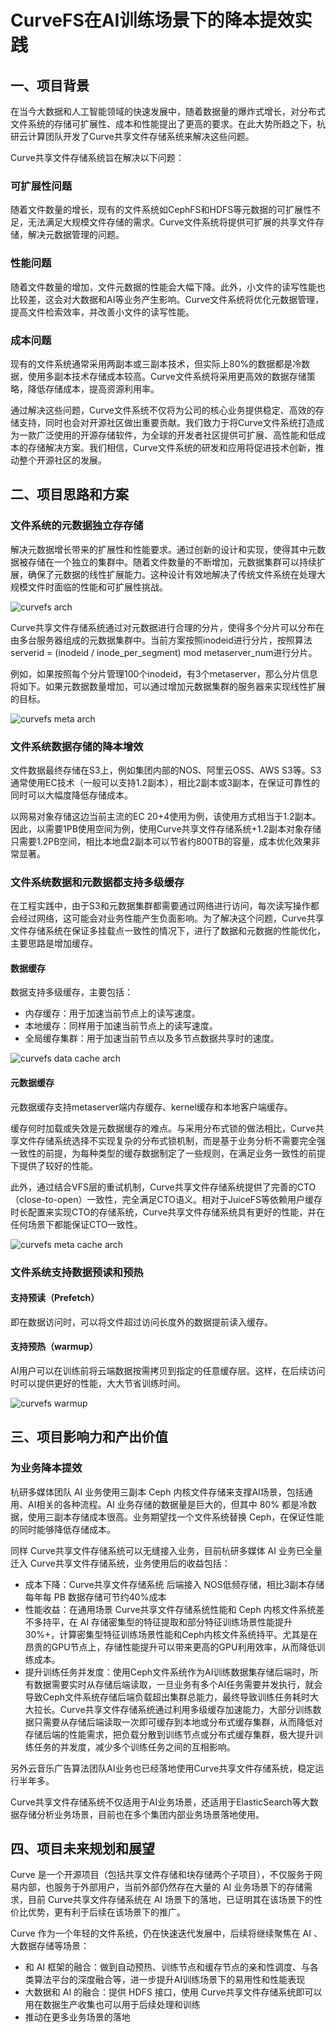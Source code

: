 # CurveFS在AI训练场景下的降本提效实践


## 一、项目背景

在当今大数据和人工智能领域的快速发展中，随着数据量的爆炸式增长，对分布式文件系统的存储可扩展性、成本和性能提出了更高的要求。在此大势所趋之下，杭研云计算团队开发了Curve共享文件存储系统来解决这些问题。

Curve共享文件存储系统旨在解决以下问题：

### 可扩展性问题

随着文件数量的增长，现有的文件系统如CephFS和HDFS等元数据的可扩展性不足，无法满足大规模文件存储的需求。Curve文件系统将提供可扩展的共享文件存储，解决元数据管理的问题。

### 性能问题

随着文件数量的增加，文件元数据的性能会大幅下降。此外，小文件的读写性能也比较差，这会对大数据和AI等业务产生影响。Curve文件系统将优化元数据管理，提高文件检索效率，并改善小文件的读写性能。

### 成本问题

现有的文件系统通常采用两副本或三副本技术，但实际上80%的数据都是冷数据，使用多副本技术存储成本较高。Curve文件系统将采用更高效的数据存储策略，降低存储成本，提高资源利用率。


通过解决这些问题，Curve文件系统不仅将为公司的核心业务提供稳定、高效的存储支持，同时也会对开源社区做出重要贡献。我们致力于将Curve文件系统打造成为一款广泛使用的开源存储软件，为全球的开发者社区提供可扩展、高性能和低成本的存储解决方案。我们相信，Curve文件系统的研发和应用将促进技术创新，推动整个开源社区的发展。

## 二、项目思路和方案

### 文件系统的元数据独立存存储

解决元数据增长带来的扩展性和性能要求。通过创新的设计和实现，使得其中元数据被存储在一个独立的集群中。随着文件数量的不断增加，元数据集群可以持续扩展，确保了元数据的线性扩展能力。这种设计有效地解决了传统文件系统在处理大规模文件时面临的性能和可扩展性挑战。

![curvefs arch](../../images/curvefs-arch-v2.webp)

Curve共享文件存储系统通过对元数据进行合理的分片，使得多个分片可以分布在由多台服务器组成的元数据集群中。当前方案按照inodeid进行分片，按照算法serverid = (inodeid / inode_per_segment) mod metaserver_num进行分片。

例如，如果按照每个分片管理100个inodeid，有3个metaserver，那么分片信息将如下。如果元数据数量增加，可以通过增加元数据集群的服务器来实现线性扩展的目标。

![curvefs meta arch](../../images/curvefs-meta-arch.webp)


### 文件系统数据存储的降本增效

文件数据最终存储在S3上，例如集团内部的NOS、阿里云OSS、AWS S3等。S3通常使用EC技术（一般可以支持1.2副本），相比2副本或3副本，在保证可靠性的同时可以大幅度降低存储成本。

以网易对象存储这边当前主流的EC 20+4使用为例，该使用方式相当于1.2副本。因此，以需要1PB使用空间为例，使用Curve共享文件存储系统+1.2副本对象存储只需要1.2PB空间，相比本地盘2副本可以节省约800TB的容量，成本优化效果非常显著。

### 文件系统数据和元数据都支持多级缓存

在工程实践中，由于S3和元数据集群都需要通过网络进行访问，每次读写操作都会经过网络，这可能会对业务性能产生负面影响。为了解决这个问题，Curve共享文件存储系统在保证多挂载点一致性的情况下，进行了数据和元数据的性能优化，主要思路是增加缓存。

#### 数据缓存
数据支持多级缓存，主要包括：
- 内存缓存：用于加速当前节点上的读写速度。
- 本地缓存：同样用于加速当前节点上的读写速度。
- 全局缓存集群：用于加速当前节点以及多节点数据共享时的速度。

![curvefs data cache arch](../../images/curvefs-data-cache-arch.webp)


#### 元数据缓存

元数据缓存支持metaserver端内存缓存、kernel缓存和本地客户端缓存。

缓存何时加载或失效是元数据缓存的难点。与采用分布式锁的做法相比，Curve共享文件存储系统选择不实现复杂的分布式锁机制，而是基于业务分析不需要完全强一致性的前提，为每种类型的缓存数据制定了一些规则，在满足业务一致性的前提下提供了较好的性能。

此外，通过结合VFS层的重试机制，Curve共享文件存储系统提供了完善的CTO（close-to-open）一致性，完全满足CTO语义。相对于JuiceFS等依赖用户缓存时长配置来实现CTO的存储系统，Curve共享文件存储系统具有更好的性能，并在任何场景下都能保证CTO一致性。

![curvefs meta cache arch](../../images/curvefs-meta-cache-arch.webp)
 

### 文件系统支持数据预读和预热

#### 支持预读（Prefetch）

即在数据访问时，可以将文件超过访问长度外的数据提前读入缓存。

#### 支持预热（warmup）

AI用户可以在训练前将云端数据按需拷贝到指定的任意缓存层。这样，在后续访问时可以提供更好的性能，大大节省训练时间。

![curvefs warmup](../../images/curvefs-warmup.webp)


## 三、项目影响力和产出价值

### 为业务降本提效

杭研多媒体团队 AI 业务使用三副本 Ceph 内核文件存储来支撑AI场景，包括通用、AI相关的各种流程。AI 业务存储的数据量是巨大的，但其中 80% 都是冷数据，使用三副本存储成本很高。业务期望找一个文件系统替换 Ceph，在保证性能的同时能够降低存储成本。

同样 Curve共享文件存储系统可以无缝接入业务，目前杭研多媒体 AI 业务已全量迁入 Curve共享文件存储系统，业务使用后的收益包括：

- 成本下降：Curve共享文件存储系统 后端接入 NOS低频存储，相比3副本存储每年每 PB 数据存储可节约40%成本
- 性能收益：在通用场景 Curve共享文件存储系统性能和 Ceph 内核文件系统差不多持平，在 AI 存储密集型的特征提取和部分特征训练场景性能提升30%+，计算密集型特征训练场景性能和Ceph内核文件系统持平。尤其是在昂贵的GPU节点上，存储性能提升可以带来更高的GPU利用效率，从而降低训练成本。
- 提升训练任务并发度：使用Ceph文件系统作为AI训练数据集存储后端时，所有数据需要实时从存储后端读取，一旦业务有多个AI任务需要并发执行，就会导致Ceph文件系统存储后端负载超出集群总能力，最终导致训练任务耗时大大拉长。Curve共享文件存储系统通过利用多级缓存加速能力，大部分训练数据只需要从存储后端读取一次即可缓存到本地或分布式缓存集群，从而降低对存储后端的性能需求，把负载分散到训练节点或分布式缓存集群，极大提升训练任务的并发度，减少多个训练任务之间的互相影响。

另外云音乐广告算法团队AI业务也已经落地使用Curve共享文件存储系统，稳定运行半年多。

Curve共享文件存储系统不仅适用于AI业务场景，还适用于ElasticSearch等大数据存储分析业务场景，目前也在多个集团内部业务场景落地使用。


## 四、项目未来规划和展望

Curve 是一个开源项目（包括共享文件存储和块存储两个子项目），不仅服务于网易内部，也服务于外部用户，当前外部仍然存在大量的 AI 业务场景下的存储需求，目前 Curve共享文件存储系统在 AI 场景下的落地，已证明其在该场景下的性价比优势，更有利于后续在该场景下的推广。

Curve 作为一个年轻的文件系统，仍在快速迭代发展中，后续将继续聚焦在 AI 、大数据存储等场景：
- 和 AI 框架的融合：做到⾃动预热、训练节点和缓存节点的亲和性调度、与各类算法平台的深度融合等，进一步提升AI训练场景下的易用性和性能表现
- ⼤数据和 AI 的融合：提供 HDFS 接⼝，使⽤ Curve共享文件存储系统即可以⽤在数据⽣产收集也可以⽤于后续处理和训练
- 推动在更多业务场景的落地

